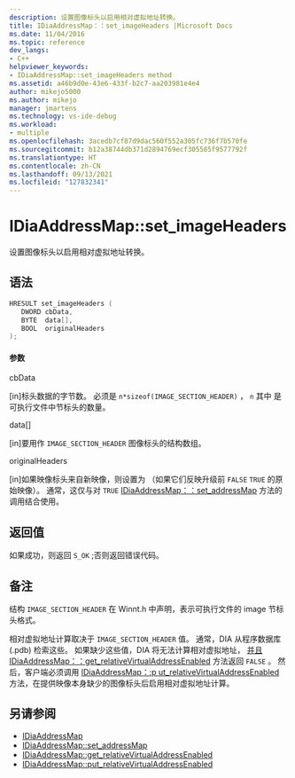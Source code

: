 ```yaml
---
description: 设置图像标头以启用相对虚拟地址转换。
title: IDiaAddressMap：：set_imageHeaders |Microsoft Docs
ms.date: 11/04/2016
ms.topic: reference
dev_langs:
- C++
helpviewer_keywords:
- IDiaAddressMap::set_imageHeaders method
ms.assetid: a46b9d0e-43e6-433f-b2c7-aa203981e4e4
author: mikejo5000
ms.author: mikejo
manager: jmartens
ms.technology: vs-ide-debug
ms.workload:
- multiple
ms.openlocfilehash: 3acedb7cf87d9dac560f552a305fc736f7b570fe
ms.sourcegitcommit: b12a38744db371d2894769ecf305585f9577792f
ms.translationtype: HT
ms.contentlocale: zh-CN
ms.lasthandoff: 09/13/2021
ms.locfileid: "127832341"
---
```

# <a name="idiaaddressmapset_imageheaders"></a>IDiaAddressMap::set_imageHeaders
设置图像标头以启用相对虚拟地址转换。

## <a name="syntax"></a>语法

```C++
HRESULT set_imageHeaders ( 
   DWORD cbData,
   BYTE  data[],
   BOOL  originalHeaders
);
```

#### <a name="parameters"></a>参数
 cbData

[in]标头数据的字节数。 必须是 `n*sizeof(IMAGE_SECTION_HEADER)` ， `n` 其中 是可执行文件中节标头的数量。

 data[]

[in]要用作  `IMAGE_SECTION_HEADER` 图像标头的结构数组。

 originalHeaders

[in]如果映像标头来自新映像，则设置为 （如果它们反映升级前 `FALSE` `TRUE` 的原始映像）。 通常，这仅与对 `TRUE` [IDiaAddressMap：：set_addressMap](../../debugger/debug-interface-access/idiaaddressmap-set-addressmap.md) 方法的调用结合使用。

## <a name="return-value"></a>返回值
 如果成功，则返回 `S_OK` ;否则返回错误代码。

## <a name="remarks"></a>备注
 结构 `IMAGE_SECTION_HEADER` 在 Winnt.h 中声明，表示可执行文件的 image 节标头格式。

 相对虚拟地址计算取决于 `IMAGE_SECTION_HEADER` 值。 通常，DIA 从程序数据库 (.pdb) 检索这些。 如果缺少这些值，DIA 将无法计算相对虚拟地址， [并且 IDiaAddressMap：：get_relativeVirtualAddressEnabled](../../debugger/debug-interface-access/idiaaddressmap-get-relativevirtualaddressenabled.md) 方法返回 `FALSE` 。 然后，客户端必须调用 [IDiaAddressMap：:p ut_relativeVirtualAddressEnabled](../../debugger/debug-interface-access/idiaaddressmap-put-relativevirtualaddressenabled.md) 方法，在提供映像本身缺少的图像标头后启用相对虚拟地址计算。

## <a name="see-also"></a>另请参阅
- [IDiaAddressMap](../../debugger/debug-interface-access/idiaaddressmap.md)
- [IDiaAddressMap::set_addressMap](../../debugger/debug-interface-access/idiaaddressmap-set-addressmap.md)
- [IDiaAddressMap::get_relativeVirtualAddressEnabled](../../debugger/debug-interface-access/idiaaddressmap-get-relativevirtualaddressenabled.md)
- [IDiaAddressMap::put_relativeVirtualAddressEnabled](../../debugger/debug-interface-access/idiaaddressmap-put-relativevirtualaddressenabled.md)
